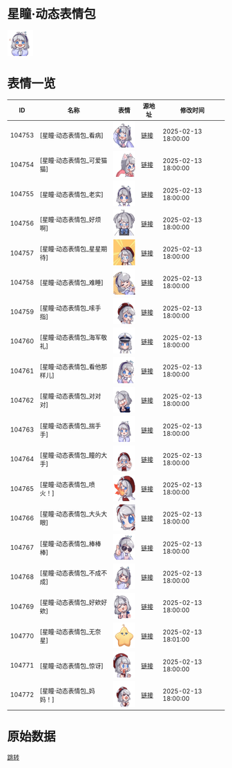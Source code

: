 # 星瞳·动态表情包

<img src="./cover.png" height="60" alt="cover" />

# 表情一览

|ID|名称|表情|源地址|修改时间|
|----|----|----|----|----|
|104753|[星瞳·动态表情包_看病]|<img src="./pic/104753_%5B星瞳·动态表情包_看病%5D.gif" height="60" alt="看病"/>|[链接](https://i0.hdslb.com/bfs/garb/f3152bf955e6e959837deaee6abc9d29ca9b7cf2.gif)|2025-02-13 18:00:00|
|104754|[星瞳·动态表情包_可爱猫猫]|<img src="./pic/104754_%5B星瞳·动态表情包_可爱猫猫%5D.gif" height="60" alt="可爱猫猫"/>|[链接](https://i0.hdslb.com/bfs/garb/ce591dd2d20bf311bb9841e8f6be8e9fea4cca74.gif)|2025-02-13 18:00:00|
|104755|[星瞳·动态表情包_老实]|<img src="./pic/104755_%5B星瞳·动态表情包_老实%5D.gif" height="60" alt="老实"/>|[链接](https://i0.hdslb.com/bfs/garb/b2716223d37c2a483029e90e9317a5686fe69131.gif)|2025-02-13 18:00:00|
|104756|[星瞳·动态表情包_好烦啊]|<img src="./pic/104756_%5B星瞳·动态表情包_好烦啊%5D.gif" height="60" alt="好烦啊"/>|[链接](https://i0.hdslb.com/bfs/garb/12a8fde028623bc917f3789dae52d8bb63845ba4.gif)|2025-02-13 18:00:00|
|104757|[星瞳·动态表情包_星星期待]|<img src="./pic/104757_%5B星瞳·动态表情包_星星期待%5D.gif" height="60" alt="星星期待"/>|[链接](https://i0.hdslb.com/bfs/garb/48e749ba0bbc050752b8173a70a6a69f8823f20b.gif)|2025-02-13 18:00:00|
|104758|[星瞳·动态表情包_难睡]|<img src="./pic/104758_%5B星瞳·动态表情包_难睡%5D.gif" height="60" alt="难睡"/>|[链接](https://i0.hdslb.com/bfs/garb/c45d61078bd974a6aace9644f90ed24564c12222.gif)|2025-02-13 18:00:00|
|104759|[星瞳·动态表情包_嗦手指]|<img src="./pic/104759_%5B星瞳·动态表情包_嗦手指%5D.gif" height="60" alt="嗦手指"/>|[链接](https://i0.hdslb.com/bfs/garb/0ef9cf55cce2014f98d269b9a047f92249b81ffa.gif)|2025-02-13 18:00:00|
|104760|[星瞳·动态表情包_海军敬礼]|<img src="./pic/104760_%5B星瞳·动态表情包_海军敬礼%5D.gif" height="60" alt="海军敬礼"/>|[链接](https://i0.hdslb.com/bfs/garb/1de549be2d0a859e1cce86ec40fd95d679420451.gif)|2025-02-13 18:00:00|
|104761|[星瞳·动态表情包_看他那样儿]|<img src="./pic/104761_%5B星瞳·动态表情包_看他那样儿%5D.gif" height="60" alt="看他那样儿"/>|[链接](https://i0.hdslb.com/bfs/garb/27fa4756978a4307e2448b2c2a1b6578816e7626.gif)|2025-02-13 18:00:00|
|104762|[星瞳·动态表情包_对对对]|<img src="./pic/104762_%5B星瞳·动态表情包_对对对%5D.gif" height="60" alt="对对对"/>|[链接](https://i0.hdslb.com/bfs/garb/f9616f4f84a6d9255bcc87b951f65b83234a5eda.gif)|2025-02-13 18:00:00|
|104763|[星瞳·动态表情包_揣手手]|<img src="./pic/104763_%5B星瞳·动态表情包_揣手手%5D.gif" height="60" alt="揣手手"/>|[链接](https://i0.hdslb.com/bfs/garb/f1728b66aba6ff507405813223fbf48fb716cbaf.gif)|2025-02-13 18:00:00|
|104764|[星瞳·动态表情包_瞳的大手]|<img src="./pic/104764_%5B星瞳·动态表情包_瞳的大手%5D.gif" height="60" alt="瞳的大手"/>|[链接](https://i0.hdslb.com/bfs/garb/832527b6ae359ae9f4b95ce40cc1c3e93667bc70.gif)|2025-02-13 18:00:00|
|104765|[星瞳·动态表情包_喷火！]|<img src="./pic/104765_%5B星瞳·动态表情包_喷火！%5D.gif" height="60" alt="喷火！"/>|[链接](https://i0.hdslb.com/bfs/garb/6c7ca8ad5bf8dad4119b415995fe2b92aeb903cd.gif)|2025-02-13 18:00:00|
|104766|[星瞳·动态表情包_大头大眼]|<img src="./pic/104766_%5B星瞳·动态表情包_大头大眼%5D.gif" height="60" alt="大头大眼"/>|[链接](https://i0.hdslb.com/bfs/garb/ab332a05ff7d72c1324c6ac808c91143a38e6cf7.gif)|2025-02-13 18:00:00|
|104767|[星瞳·动态表情包_棒棒棒]|<img src="./pic/104767_%5B星瞳·动态表情包_棒棒棒%5D.gif" height="60" alt="棒棒棒"/>|[链接](https://i0.hdslb.com/bfs/garb/d1ceef9e73a728ecde9700745c0d5eb5fb677863.gif)|2025-02-13 18:00:00|
|104768|[星瞳·动态表情包_不成不成]|<img src="./pic/104768_%5B星瞳·动态表情包_不成不成%5D.gif" height="60" alt="不成不成"/>|[链接](https://i0.hdslb.com/bfs/garb/b5fcde537536a7ee7868307a9c7647af0453183f.gif)|2025-02-13 18:00:00|
|104769|[星瞳·动态表情包_好欸好欸]|<img src="./pic/104769_%5B星瞳·动态表情包_好欸好欸%5D.gif" height="60" alt="好欸好欸"/>|[链接](https://i0.hdslb.com/bfs/garb/3eb916447a0bbc15653243218096663055117a54.gif)|2025-02-13 18:00:00|
|104770|[星瞳·动态表情包_无奈星]|<img src="./pic/104770_%5B星瞳·动态表情包_无奈星%5D.gif" height="60" alt="无奈星"/>|[链接](https://i0.hdslb.com/bfs/garb/cdbaaded0da6aea9678ac42c9564e722d5d4baba.gif)|2025-02-13 18:01:00|
|104771|[星瞳·动态表情包_惊讶]|<img src="./pic/104771_%5B星瞳·动态表情包_惊讶%5D.gif" height="60" alt="惊讶"/>|[链接](https://i0.hdslb.com/bfs/garb/2c381970295b4f64a2499c3596b13b0bff0e14de.gif)|2025-02-13 18:00:00|
|104772|[星瞳·动态表情包_妈妈！]|<img src="./pic/104772_%5B星瞳·动态表情包_妈妈！%5D.gif" height="60" alt="妈妈！"/>|[链接](https://i0.hdslb.com/bfs/garb/2828d3719e82285a1cc0192806435ba2859aea5e.gif)|2025-02-13 18:00:00|

# 原始数据

[跳转](./raw.json)

